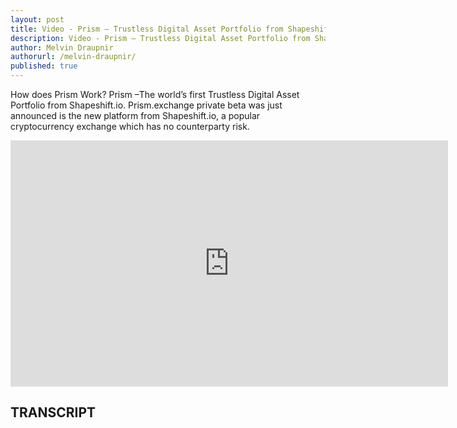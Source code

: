```yaml
---
layout: post
title: Video - Prism – Trustless Digital Asset Portfolio from Shapeshift.io
description: Video - Prism – Trustless Digital Asset Portfolio from Shapeshift.io
author: Melvin Draupnir
authorurl: /melvin-draupnir/
published: true
---
```


<p>How does Prism Work? Prism –The world’s first Trustless Digital Asset Portfolio from Shapeshift.io. Prism.exchange private beta was just announced is the new platform from Shapeshift.io, a popular cryptocurrency exchange which has no counterparty risk.</p>

<center><iframe width="700" height="394" src="https://www.youtube.com/embed/ePevMmUigTE" frameborder="0" allowfullscreen></iframe></center>

<h2>TRANSCRIPT</h2>
